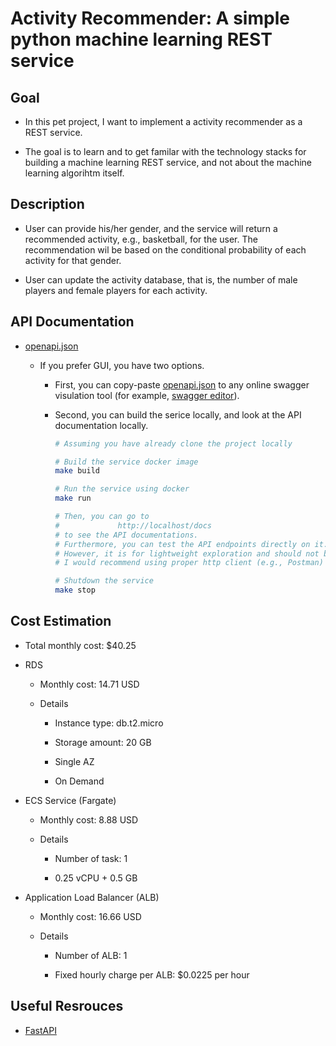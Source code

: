 # Activity Recommender: A simple python machine learning REST service

## Goal

- In this pet project, I want to implement a activity recommender as a REST service.

- The goal is to learn and to get familar with the technology stacks for building a machine learning REST service, and not about the machine learning algorihtm itself.

## Description

- User can provide his/her gender, and the service will return a recommended activity, e.g., basketball, for the user. The recommendation wil be based on the conditional probability of each activity for that gender.

- User can update the activity database, that is, the number of male players and female players for each activity.

## API Documentation

- [openapi.json](openapi.json)

  - If you prefer GUI, you have two options.
  
    - First, you can copy-paste [openapi.json](openapi.json) to any  online swagger visulation tool (for example, [swagger editor](https://editor.swagger.io/)).

    - Second, you can build the serice locally, and look at the API documentation locally.

        ```bash
        # Assuming you have already clone the project locally

        # Build the service docker image
        make build

        # Run the service using docker
        make run

        # Then, you can go to 
        #             http://localhost/docs 
        # to see the API documentations.
        # Furthermore, you can test the API endpoints directly on it.
        # However, it is for lightweight exploration and should not be used for API testing. 
        # I would recommend using proper http client (e.g., Postman) for API testing.

        # Shutdown the service
        make stop
        ```

## Cost Estimation

- Total monthly cost: $40.25

- RDS

  - Monthly cost: 14.71 USD

  - Details

    - Instance type: db.t2.micro

    - Storage amount: 20 GB

    - Single AZ

    - On Demand

- ECS Service (Fargate)
  
  - Monthly cost: 8.88 USD

  - Details

    - Number of task: 1

    - 0.25 vCPU + 0.5 GB

- Application Load Balancer (ALB)

  - Monthly cost: 16.66 USD

  - Details

    - Number of ALB: 1

    - Fixed hourly charge per ALB: $0.0225 per hour

## Useful Resrouces

- [FastAPI](https://fastapi.tiangolo.com/)
